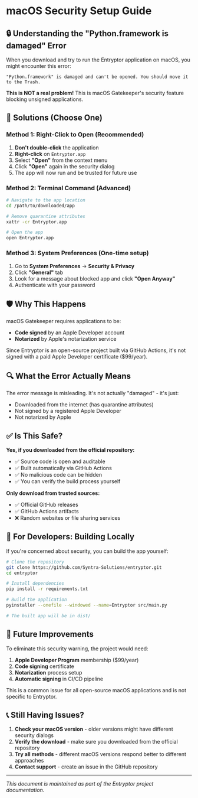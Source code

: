 # macOS Security Setup Guide

## 🔒 Understanding the "Python.framework is damaged" Error

When you download and try to run the Entryptor application on macOS, you might encounter this error:

```
"Python.framework" is damaged and can't be opened. You should move it to the Trash.
```

**This is NOT a real problem!** This is macOS Gatekeeper's security feature blocking unsigned applications.

## 🚀 Solutions (Choose One)

### Method 1: Right-Click to Open (Recommended)
1. **Don't double-click** the application
2. **Right-click** on `Entryptor.app` 
3. Select **"Open"** from the context menu
4. Click **"Open"** again in the security dialog
5. The app will now run and be trusted for future use

### Method 2: Terminal Command (Advanced)
```bash
# Navigate to the app location
cd /path/to/downloaded/app

# Remove quarantine attributes
xattr -cr Entryptor.app

# Open the app
open Entryptor.app
```

### Method 3: System Preferences (One-time setup)
1. Go to **System Preferences** → **Security & Privacy**
2. Click **"General"** tab
3. Look for a message about blocked app and click **"Open Anyway"**
4. Authenticate with your password

## 🛡️ Why This Happens

macOS Gatekeeper requires applications to be:
- **Code signed** by an Apple Developer account
- **Notarized** by Apple's notarization service

Since Entryptor is an open-source project built via GitHub Actions, it's not signed with a paid Apple Developer certificate ($99/year).

## 🔍 What the Error Actually Means

The error message is misleading. It's not actually "damaged" - it's just:
- Downloaded from the internet (has quarantine attributes)
- Not signed by a registered Apple Developer
- Not notarized by Apple

## ✅ Is This Safe?

**Yes, if you downloaded from the official repository:**
- ✅ Source code is open and auditable
- ✅ Built automatically via GitHub Actions
- ✅ No malicious code can be hidden
- ✅ You can verify the build process yourself

**Only download from trusted sources:**
- ✅ Official GitHub releases
- ✅ GitHub Actions artifacts
- ❌ Random websites or file sharing services

## 🔧 For Developers: Building Locally

If you're concerned about security, you can build the app yourself:

```bash
# Clone the repository
git clone https://github.com/Syntra-Solutions/entryptor.git
cd entryptor

# Install dependencies
pip install -r requirements.txt

# Build the application
pyinstaller --onefile --windowed --name=Entryptor src/main.py

# The built app will be in dist/
```

## 🎯 Future Improvements

To eliminate this security warning, the project would need:
1. **Apple Developer Program** membership ($99/year)
2. **Code signing** certificate
3. **Notarization** process setup
4. **Automatic signing** in CI/CD pipeline

This is a common issue for all open-source macOS applications and is not specific to Entryptor.

## 📞 Still Having Issues?

1. **Check your macOS version** - older versions might have different security dialogs
2. **Verify the download** - make sure you downloaded from the official repository
3. **Try all methods** - different macOS versions respond better to different approaches
4. **Contact support** - create an issue in the GitHub repository

---

*This document is maintained as part of the Entryptor project documentation.*
